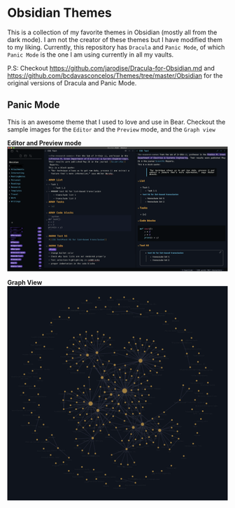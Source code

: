 # Obsidian Themes

This is a collection of my favorite themes in Obsidian (mostly all from the dark mode). I am not the creator of these themes but I have modified them to my liking. Currently, this repository has `Dracula` and `Panic Mode`, of which `Panic Mode` is the one I am using currently in all my vaults.

P.S: Checkout https://github.com/jarodise/Dracula-for-Obsidian.md and https://github.com/bcdavasconcelos/Themes/tree/master/Obsidian for the original versions of Dracula and Panic Mode.

## Panic Mode
This is an awesome theme that I used to love and use in Bear. Checkout the sample images for the `Editor` and the `Preview` mode, and the `Graph view`

**Editor and Preview mode**
![](https://github.com/shashankpr/obsidian-themes/blob/master/Panic%20Mode/panic_mode.png)

**Graph View**
![](https://github.com/shashankpr/obsidian-themes/blob/master/Panic%20Mode/panic_graph.png)
